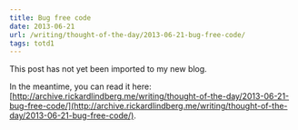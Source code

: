 ```yaml
---
title: Bug free code
date: 2013-06-21
url: /writing/thought-of-the-day/2013-06-21-bug-free-code/
tags: totd1
---
```


This post has not yet been imported to my new blog.

In the meantime, you can read it here: [http://archive.rickardlindberg.me/writing/thought-of-the-day/2013-06-21-bug-free-code/](http://archive.rickardlindberg.me/writing/thought-of-the-day/2013-06-21-bug-free-code/).
